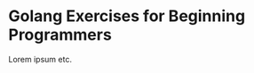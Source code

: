 ---
---
Golang Exercises for Beginning Programmers
==========================================

Lorem ipsum etc.
